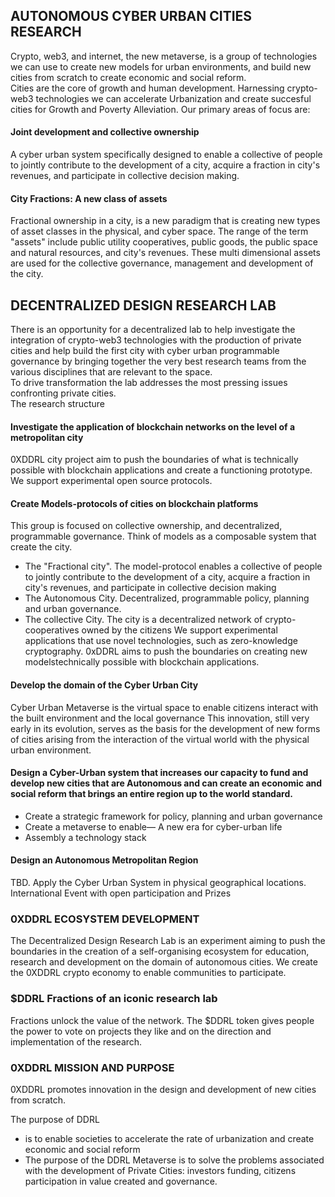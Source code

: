 ## AUTONOMOUS CYBER URBAN CITIES RESEARCH
Crypto, web3, and internet, the new metaverse, is a group of technologies we can use to create new models for urban environments, and build new cities from scratch to create economic and social reform.<br>
Cities are the core of growth and human development. Harnessing crypto-web3 technologies we can accelerate Urbanization and create succesful cities for Growth and Poverty Alleviation. Our primary areas of focus are:
#### Joint development and collective ownership
A cyber urban system specifically designed to enable a collective of people to jointly contribute to the development of a city, acquire a fraction in city's revenues, and participate in collective decision making.
#### City Fractions: A new class of assets
Fractional ownership in a city, is a new paradigm that is creating new types of asset classes in the physical, and cyber space. The range of the term "assets" include public utility cooperatives, public goods, the public space and natural resources, and city's revenues. These multi dimensional assets are used for the collective governance, management and development of the city.

## DECENTRALIZED DESIGN RESEARCH LAB
There is an opportunity for a decentralized lab to help investigate the integration of crypto-web3 technologies with the production of private cities and help build the first city with cyber urban programmable governance by bringing together the very best research teams from the various disciplines that are relevant to the space.<br>
To drive transformation the lab addresses the most pressing issues confronting private cities.<br>
The research structure
#### Investigate the application of blockchain networks on the level of a metropolitan city 
0XDDRL city project aim to push the boundaries of what is technically possible with blockchain applications and create a functioning prototype. We support experimental open source protocols.<br>
#### Create Models-protocols of cities on blockchain platforms
This group is focused on collective ownership, and decentralized, programmable governance. Think of models as a composable system that create the city.
* The "Fractional city". The model-protocol enables a collective of people to jointly contribute to the development of a city, acquire a fraction in city's revenues, and participate in collective decision making
* The Autonomous City. Decentralized, programmable policy, planning and urban governance. 
* The collective City. The city is a decentralized network of crypto-cooperatives owned by the citizens
We support experimental applications that use novel technologies, such as zero-knowledge cryptography. 
0xDDRL aims to push the boundaries on creating new modelstechnically possible with blockchain applications.

#### Develop the domain of the Cyber Urban City
Cyber Urban Metaverse is the virtual space to enable citizens interact with the built environment and the local governance 
This innovation, still very early in its evolution, serves as the basis for the development of new forms of cities arising from the interaction of the virtual world with the physical urban environment.

#### Design a Cyber-Urban system that increases our capacity to fund and develop new cities that are Autonomous and can create an economic and social reform that brings an entire region up to the world standard.<br>
* Create a strategic framework for policy, planning and urban governance
* Create a metaverse to enable— A new era for cyber-urban life
* Assembly a technology stack

#### Design an Autonomous Metropolitan Region
TBD. Apply the Cyber Urban System in physical geographical locations. International Event with open participation and Prizes

### 0XDDRL ECOSYSTEM DEVELOPMENT
The Decentralized Design Research Lab is an experiment aiming to push the boundaries in the creation of a self-organising ecosystem for education, research and development on the domain of autonomous cities. We create the 0XDDRL crypto economy to enable communities to participate. 

### $DDRL Fractions of an iconic research lab
Fractions unlock the value of the network. The $DDRL token gives people the power to vote on projects they like and on the direction and implementation of the research.


### 0XDDRL MISSION AND PURPOSE
0XDDRL promotes innovation in the design and development of new cities from scratch. 

The purpose of DDRL 
* is to enable societies to accelerate the rate of urbanization and create economic and social reform
* The purpose of the DDRL Metaverse is to solve the problems associated with the development of Private Cities: investors funding, citizens participation in value created and governance.


